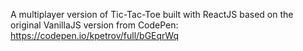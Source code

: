 A multiplayer version of Tic-Tac-Toe built with ReactJS
based on the original VanillaJS version from CodePen:
https://codepen.io/kpetrov/full/bGEqrWq
